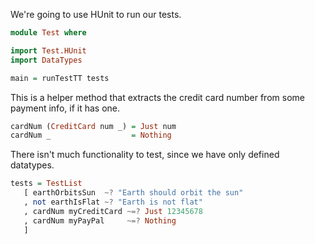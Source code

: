 We're going to use HUnit to run our tests.

```haskell
module Test where

import Test.HUnit
import DataTypes

main = runTestTT tests
```

This is a helper method that extracts the credit card number from some payment
info, if it has one.

```haskell
cardNum (CreditCard num _) = Just num
cardNum _                  = Nothing
```

There isn't much functionality to test, since we have only defined datatypes.

```haskell
tests = TestList
   [ earthOrbitsSun  ~? "Earth should orbit the sun"
   , not earthIsFlat ~? "Earth is not flat"
   , cardNum myCreditCard ~=? Just 12345678
   , cardNum myPayPal     ~=? Nothing
   ]
```
